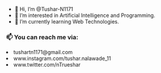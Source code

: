 - 👋 Hi, I’m @Tushar-N1171
- 👀 I’m interested in Artificial Intelligence and Programming.
- 🌱 I’m currently learning Web Technologies.

  
<html>
<body>
<h3>📫 You can reach me via:</h3>
<li>tushartn1171@gmail.com</li>
<li>www.instagram.com/tushar.nalawade_11</li>
<li>www.twitter.com/nTrueshar</li>
</body>
</HTML>
